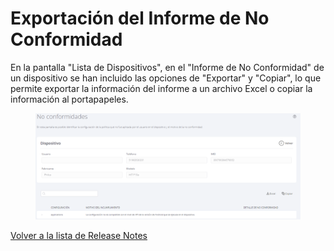 # Exportación del Informe de No Conformidad

En la pantalla "Lista de Dispositivos", en el "Informe de No Conformidad" de un dispositivo se han incluido las opciones de "Exportar" y "Copiar", lo que permite exportar la información del informe a un archivo Excel o copiar la información al portapapeles.

<figure><img src="../../.gitbook/assets/image (76).png" alt=""><figcaption></figcaption></figure>

[Volver a la lista de Release Notes](./)

